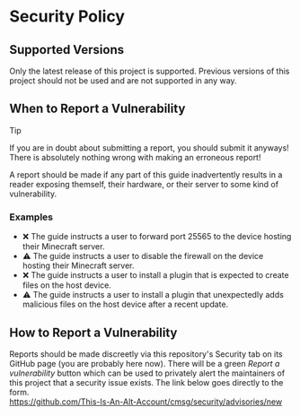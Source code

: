 # Security Policy

## Supported Versions
Only the latest release of this project is supported. Previous versions of this project should not be used and are not supported in any way.

## When to Report a Vulnerability
> [!TIP]
> If you are in doubt about submitting a report, you should submit it anyways! There is absolutely nothing wrong with making an erroneous report!

A report should be made if any part of this guide inadvertently results in a reader exposing themself, their hardware, or their server to some kind of vulnerability.
### Examples
- ❌ The guide instructs a user to forward port 25565 to the device hosting their Minecraft server.
- ⚠️ The guide instructs a user to disable the firewall on the device hosting their Minecraft server.
- ❌ The guide instructs a user to install a plugin that is expected to create files on the host device.
- ⚠️ The guide instructs a user to install a plugin that unexpectedly adds malicious files on the host device after a recent update.

## How to Report a Vulnerability
Reports should be made discreetly via this repository's Security tab on its GitHub page (you are probably here now). There will be a green *Report a vulnerability* button which can be used to privately alert the maintainers of this project that a security issue exists. The link below goes directly to the form.<br>
https://github.com/This-Is-An-Alt-Account/cmsg/security/advisories/new
